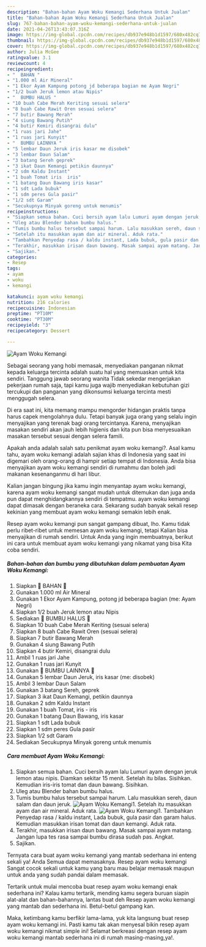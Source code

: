 ```yaml
---
description: "Bahan-bahan Ayam Woku Kemangi Sederhana Untuk Jualan"
title: "Bahan-bahan Ayam Woku Kemangi Sederhana Untuk Jualan"
slug: 767-bahan-bahan-ayam-woku-kemangi-sederhana-untuk-jualan
date: 2021-04-26T13:43:07.316Z
image: https://img-global.cpcdn.com/recipes/db937e948b1d1597/680x482cq70/ayam-woku-kemangi-foto-resep-utama.jpg
thumbnail: https://img-global.cpcdn.com/recipes/db937e948b1d1597/680x482cq70/ayam-woku-kemangi-foto-resep-utama.jpg
cover: https://img-global.cpcdn.com/recipes/db937e948b1d1597/680x482cq70/ayam-woku-kemangi-foto-resep-utama.jpg
author: Julia McGee
ratingvalue: 3.1
reviewcount: 4
recipeingredient:
- "  BAHAN "
- "1.000 ml Air Mineral"
- "1 Ekor Ayam Kampung potong jd beberapa bagian me Ayam Negri"
- "1/2 buah Jeruk lemon atau Nipis"
- "  BUMBU HALUS "
- "10 buah Cabe Merah Keriting sesuai selera"
- "8 buah Cabe Rawit Oren sesuai selera"
- "7 butir Bawang Merah"
- "4 siung Bawang Putih"
- "4 butir Kemiri disangrai dulu"
- "1 ruas jari Jahe"
- "1 ruas jari Kunyit"
- "  BUMBU LAINNYA "
- "5 lembar Daun Jeruk iris kasar me disobek"
- "3 lembar Daun Salam"
- "3 batang Sereh geprek"
- "3 ikat Daun Kemangi petikin daunnya"
- "2 sdm Kaldu Instant"
- "1 buah Tomat iris  iris"
- "1 batang Daun Bawang iris kasar"
- "1 sdt Lada bubuk"
- "1 sdm peres Gula pasir"
- "1/2 sdt Garam"
- "Secukupnya Minyak goreng untuk menumis"
recipeinstructions:
- "Siapkan semua bahan. Cuci bersih ayam lalu Lumuri ayam dengan jeruk lemon atau nipis. Diamkan sekitar 15 menit. Setelah itu bilas. Sisihkan. Kemudian iris-iris tomat dan daun bawang. Sisihkan."
- "Uleg atau Blender bahan bumbu halus."
- "Tumis bumbu halus tersebut sampai harum. Lalu masukkan sereh, daun salam dan daun jeruk."
- "Setelah itu masukkan ayam dan air mineral. Aduk rata."
- "Tambahkan Penyedap rasa / kaldu instant, Lada bubuk, gula pasir dan garam halus. Kemudian masukkan irisan tomat dan daun kemangi. Aduk rata."
- "Terakhir, masukkan irisan daun bawang. Masak sampai ayam matang. Jangan lupa tes rasa sampai bumbu dirasa sudah pas. Angkat."
- "Sajikan."
categories:
- Resep
tags:
- ayam
- woku
- kemangi

katakunci: ayam woku kemangi 
nutrition: 216 calories
recipecuisine: Indonesian
preptime: "PT10M"
cooktime: "PT30M"
recipeyield: "3"
recipecategory: Dessert

---
```



![Ayam Woku Kemangi](https://img-global.cpcdn.com/recipes/db937e948b1d1597/680x482cq70/ayam-woku-kemangi-foto-resep-utama.jpg)

Sebagai seorang yang hobi memasak, menyediakan panganan nikmat kepada keluarga tercinta adalah suatu hal yang memuaskan untuk kita sendiri. Tanggung jawab seorang  wanita Tidak sekedar mengerjakan pekerjaan rumah saja, tapi kamu juga wajib menyediakan kebutuhan gizi tercukupi dan panganan yang dikonsumsi keluarga tercinta mesti menggugah selera.

Di era  saat ini, kita memang mampu mengorder hidangan praktis tanpa harus capek mengolahnya dulu. Tetapi banyak juga orang yang selalu ingin menyajikan yang terenak bagi orang tercintanya. Karena, menyajikan masakan sendiri akan jauh lebih higienis dan kita pun bisa menyesuaikan masakan tersebut sesuai dengan selera famili. 



Apakah anda adalah salah satu penikmat ayam woku kemangi?. Asal kamu tahu, ayam woku kemangi adalah sajian khas di Indonesia yang saat ini digemari oleh orang-orang di hampir setiap tempat di Indonesia. Anda bisa menyajikan ayam woku kemangi sendiri di rumahmu dan boleh jadi makanan kesenanganmu di hari libur.

Kalian jangan bingung jika kamu ingin menyantap ayam woku kemangi, karena ayam woku kemangi sangat mudah untuk ditemukan dan juga anda pun dapat menghidangkannya sendiri di tempatmu. ayam woku kemangi dapat dimasak dengan beraneka cara. Sekarang sudah banyak sekali resep kekinian yang membuat ayam woku kemangi semakin lebih enak.

Resep ayam woku kemangi pun sangat gampang dibuat, lho. Kamu tidak perlu ribet-ribet untuk memesan ayam woku kemangi, tetapi Kalian bisa menyajikan di rumah sendiri. Untuk Anda yang ingin membuatnya, berikut ini cara untuk membuat ayam woku kemangi yang nikamat yang bisa Kita coba sendiri.

<!--inarticleads1-->

##### Bahan-bahan dan bumbu yang dibutuhkan dalam pembuatan Ayam Woku Kemangi:

1. Siapkan  🌿 BAHAN 🌿
1. Gunakan 1.000 ml Air Mineral
1. Gunakan 1 Ekor Ayam Kampung, potong jd beberapa bagian (me: Ayam Negri)
1. Siapkan 1/2 buah Jeruk lemon atau Nipis
1. Sediakan  🌿 BUMBU HALUS 🌿
1. Siapkan 10 buah Cabe Merah Keriting (sesuai selera)
1. Siapkan 8 buah Cabe Rawit Oren (sesuai selera)
1. Siapkan 7 butir Bawang Merah
1. Gunakan 4 siung Bawang Putih
1. Siapkan 4 butir Kemiri, disangrai dulu
1. Ambil 1 ruas jari Jahe
1. Gunakan 1 ruas jari Kunyit
1. Gunakan  🌿 BUMBU LAINNYA 🌿
1. Gunakan 5 lembar Daun Jeruk, iris kasar (me: disobek)
1. Ambil 3 lembar Daun Salam
1. Gunakan 3 batang Sereh, geprek
1. Siapkan 3 ikat Daun Kemangi, petikin daunnya
1. Gunakan 2 sdm Kaldu Instant
1. Gunakan 1 buah Tomat, iris - iris
1. Gunakan 1 batang Daun Bawang, iris kasar
1. Siapkan 1 sdt Lada bubuk
1. Siapkan 1 sdm peres Gula pasir
1. Siapkan 1/2 sdt Garam
1. Sediakan Secukupnya Minyak goreng untuk menumis




<!--inarticleads2-->

##### Cara membuat Ayam Woku Kemangi:

1. Siapkan semua bahan. Cuci bersih ayam lalu Lumuri ayam dengan jeruk lemon atau nipis. Diamkan sekitar 15 menit. Setelah itu bilas. Sisihkan. Kemudian iris-iris tomat dan daun bawang. Sisihkan.
1. Uleg atau Blender bahan bumbu halus.
1. Tumis bumbu halus tersebut sampai harum. Lalu masukkan sereh, daun salam dan daun jeruk.
<img src="//assets-global.cpcdn.com/assets/icons/button_play-2c75c40dde080a61004c1f40b05d8f140eaff45d7e9e6481dc71c63d2e7c4909.png" alt="Ayam Woku Kemangi">1. Setelah itu masukkan ayam dan air mineral. Aduk rata.
<img src="//assets-global.cpcdn.com/assets/icons/button_play-2c75c40dde080a61004c1f40b05d8f140eaff45d7e9e6481dc71c63d2e7c4909.png" alt="Ayam Woku Kemangi">1. Tambahkan Penyedap rasa / kaldu instant, Lada bubuk, gula pasir dan garam halus. Kemudian masukkan irisan tomat dan daun kemangi. Aduk rata.
1. Terakhir, masukkan irisan daun bawang. Masak sampai ayam matang. Jangan lupa tes rasa sampai bumbu dirasa sudah pas. Angkat.
1. Sajikan.




Ternyata cara buat ayam woku kemangi yang mantab sederhana ini enteng sekali ya! Anda Semua dapat memasaknya. Resep ayam woku kemangi Sangat cocok sekali untuk kamu yang baru mau belajar memasak maupun untuk anda yang sudah pandai dalam memasak.

Tertarik untuk mulai mencoba buat resep ayam woku kemangi enak sederhana ini? Kalau kamu tertarik, mending kamu segera buruan siapin alat-alat dan bahan-bahannya, lantas buat deh Resep ayam woku kemangi yang mantab dan sederhana ini. Betul-betul gampang kan. 

Maka, ketimbang kamu berfikir lama-lama, yuk kita langsung buat resep ayam woku kemangi ini. Pasti kamu tak akan menyesal bikin resep ayam woku kemangi nikmat simple ini! Selamat berkreasi dengan resep ayam woku kemangi mantab sederhana ini di rumah masing-masing,ya!.

